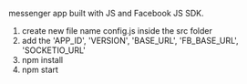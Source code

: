 messenger app built with JS and Facebook JS SDK.

1. create new file name config.js inside the src folder
2. add the 'APP_ID', 'VERSION', 'BASE_URL', 'FB_BASE_URL', 'SOCKETIO_URL'
3. npm install
4. npm start